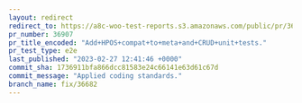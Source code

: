 ```yaml
---
layout: redirect
redirect_to: https://a8c-woo-test-reports.s3.amazonaws.com/public/pr/36907/e2e/index.html
pr_number: 36907
pr_title_encoded: "Add+HPOS+compat+to+meta+and+CRUD+unit+tests."
pr_test_type: e2e
last_published: "2023-02-27 12:41:46 +0000"
commit_sha: 1736911bfa866dcc81583e24c66141e63d61c67d
commit_message: "Applied coding standards."
branch_name: fix/36682
---
```

